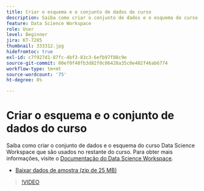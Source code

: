 ```yaml
---
title: Criar o esquema e o conjunto de dados do curso
description: Saiba como criar o conjunto de dados e o esquema do curso Data Science Workspace que são usados no restante do curso.
feature: Data Science Workspace
role: User
level: Beginner
jira: KT-7285
thumbnail: 333312.jpg
hidefromtoc: true
exl-id: c7f927d1-87fc-4bf3-83c3-6efb97f88c9e
source-git-commit: 00ef0f40fb3d82f0c06428a35c0e402f46ab6774
workflow-type: tm+mt
source-wordcount: '75'
ht-degree: 8%

---
```


# Criar o esquema e o conjunto de dados do curso

Saiba como criar o conjunto de dados e o esquema do curso Data Science Workspace que são usados no restante do curso. Para obter mais informações, visite o [Documentação do Data Science Workspace](https://experienceleague.adobe.com/docs/experience-platform/data-science-workspace/home.html?lang=pt-BR).

* [Baixar dados de amostra (zip de 25 MB)](../assets/DSW-course-sample-assets.zip)

>[!VIDEO](https://video.tv.adobe.com/v/333312?learn=on)
